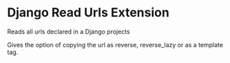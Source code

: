 # Django Read Urls Extension
Reads all urls declared in a Django projects

Gives the option of copying the url as reverse, reverse_lazy or as a template tag.